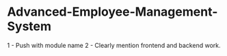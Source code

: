# Advanced-Employee-Management-System
1 - Push with module name
2 - Clearly mention frontend and backend work. 
